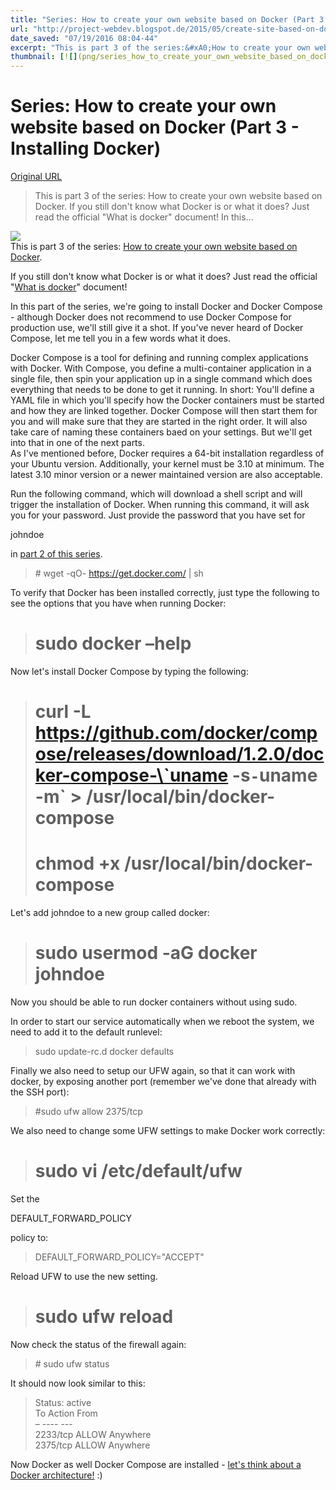 ```yaml
---
title: "Series: How to create your own website based on Docker (Part 3 - Installing Docker)"
url: "http://project-webdev.blogspot.de/2015/05/create-site-based-on-docker-part3-docker.html"
date_saved: "07/19/2016 08:04-44"
excerpt: "This is part 3 of the series:&#xA0;How to create your own website based on Docker. If you still don't know what Docker is or what it does? Just read the official "What is docker" document! In this&hellip;"
thumbnail: [![](png/series_how_to_create_your_own_website_based_on_docker_part_3__installing_docker.png)](png/full/series_how_to_create_your_own_website_based_on_docker_part_3__installing_docker.png)
---
```


# Series: How to create your own website based on Docker (Part 3 - Installing Docker)

[Original URL](http://project-webdev.blogspot.de/2015/05/create-site-based-on-docker-part3-docker.html)

> This is part 3 of the series: How to create your own website based on Docker. If you still don't know what Docker is or what it does? Just read the official "What is docker" document! In this...

[![](http://3.bp.blogspot.com/-AoyShqyep_k/VVDH5T73l-I/AAAAAAAAros/PIrlLKiNbII/s1600/docker250.png)](http://3.bp.blogspot.com/-AoyShqyep_k/VVDH5T73l-I/AAAAAAAAros/PIrlLKiNbII/s1600/docker250.png)<br>
This is part 3 of the series: [How to create your own website based on Docker](http://project-webdev.blogspot.de/2015/05/create-site-based-on-docker-part1.html).

If you still don't know what Docker is or what it does? Just read the official "[What is docker](http://www.docker.com/whatisdocker/)" document!

In this part of the series, we're going to install Docker and Docker Compose - although Docker does not recommend to use Docker Compose for production use, we'll still give it a shot. If you've never heard of Docker Compose, let me tell you in a few words what it does.

Docker Compose is a tool for defining and running complex applications with Docker. With Compose, you define a multi-container application in a single file, then spin your application up in a single command which does everything that needs to be done to get it running. In short: You'll define a YAML file in which you'll specify how the Docker containers must be started and how they are linked together. Docker Compose will then start them for you and will make sure that they are started in the right order. It will also take care of naming these containers baed on your settings. But we'll get into that in one of the next parts.<br>
As I've mentioned before, Docker requires a 64-bit installation regardless of your Ubuntu version. Additionally, your kernel must be 3.10 at minimum. The latest 3.10 minor version or a newer maintained version are also acceptable.

Run the following command, which will download a shell script and will trigger the installation of Docker. When running this command, it will ask you for your password. Just provide the password that you have set for 

<span>johndoe</span>

 in [part 2 of this series](http://project-webdev.blogspot.de/2015/05/create-site-based-on-docker-part2-security.html).

> <span># wget -qO- <a href="https://get.docker.com/">https://get.docker.com/</a> | sh</span>

To verify that Docker has been installed correctly, just type the following to see the options that you have when running Docker:

> # sudo docker –help

Now let's install Docker Compose by typing the following:

> # curl -L <https://github.com/docker/compose/releases/download/1.2.0/docker-compose-\`uname> -s`-`uname -m` > /usr/local/bin/docker-compose<br>
> # chmod +x /usr/local/bin/docker-compose

Let's add johndoe to a new group called docker:

> # sudo usermod -aG docker johndoe

Now you should be able to run docker containers without using sudo.

In order to start our service automatically when we reboot the system, we need to add it to the default runlevel:

> <span class="s1">sudo update-rc.d docker defaults</span>

Finally we also need to setup our UFW again, so that it can work with docker, by exposing another port (remember we've done that already with the SSH port):

> #sudo ufw allow 2375/tcp

We also need to change some UFW settings to make Docker work correctly:

> # sudo vi /etc/default/ufw

Set the 

<span>DEFAULT_FORWARD_POLICY</span>

 policy to:

> DEFAULT_FORWARD_POLICY="ACCEPT"

Reload UFW to use the new setting.

> # sudo ufw reload

Now check the status of the firewall again:

> <span># sudo ufw status</span>

It should now look similar to this:

> Status: active<br>
> To Action From<br>
> – ---- ---<br>
> 2233/tcp ALLOW Anywhere<br>
> 2375/tcp ALLOW Anywhere

Now Docker as well Docker Compose are installed - [let's think about a Docker architecture!](http://project-webdev.blogspot.de/2015/05/create-site-based-on-docker-part4-docker-container-architecture.html) :)
